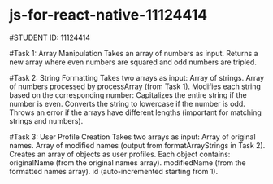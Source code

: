 # js-for-react-native-11124414
#STUDENT ID: 11124414



#Task 1: Array Manipulation
Takes an array of numbers as input.
Returns a new array where even numbers are squared and odd numbers are tripled.


#Task 2: String Formatting
Takes two arrays as input:
Array of strings.
Array of numbers processed by processArray (from Task 1).
Modifies each string based on the corresponding number:
Capitalizes the entire string if the number is even.
Converts the string to lowercase if the number is odd.
Throws an error if the arrays have different lengths (important for matching strings and numbers).


#Task 3: User Profile Creation
Takes two arrays as input:
Array of original names.
Array of modified names (output from formatArrayStrings in Task 2).
Creates an array of objects as user profiles.
Each object contains:
originalName (from the original names array).
modifiedName (from the formatted names array).
id (auto-incremented starting from 1).
